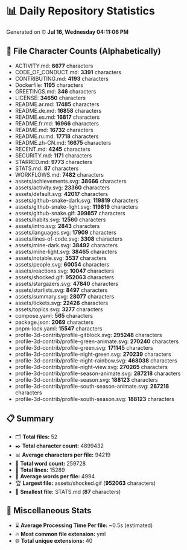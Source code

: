 # 📊 Daily Repository Statistics
Generated on ⏰ **Jul 16, Wednesday 04:11:06 PM**

## 📂 File Character Counts (Alphabetically)
- ACTIVITY.md: **6677** characters
- CODE_OF_CONDUCT.md: **3391** characters
- CONTRIBUTING.md: **4193** characters
- Dockerfile: **1195** characters
- GREETINGS.md: **346** characters
- LICENSE: **34650** characters
- README.ar.md: **17485** characters
- README.de.md: **16858** characters
- README.es.md: **16817** characters
- README.fr.md: **16966** characters
- README.md: **16732** characters
- README.ru.md: **17718** characters
- README.zh-CN.md: **16675** characters
- RECENT.md: **4245** characters
- SECURITY.md: **1171** characters
- STARRED.md: **9773** characters
- STATS.md: **87** characters
- WORKFLOWS.md: **7482** characters
- assets/achievements.svg: **38666** characters
- assets/activity.svg: **23360** characters
- assets/default.svg: **42017** characters
- assets/github-snake-dark.svg: **119819** characters
- assets/github-snake-light.svg: **119819** characters
- assets/github-snake.gif: **399857** characters
- assets/habits.svg: **12560** characters
- assets/intro.svg: **2843** characters
- assets/languages.svg: **17909** characters
- assets/lines-of-code.svg: **3308** characters
- assets/mine-dark.svg: **38492** characters
- assets/mine-light.svg: **38465** characters
- assets/notable.svg: **3537** characters
- assets/people.svg: **60054** characters
- assets/reactions.svg: **10047** characters
- assets/shocked.gif: **952063** characters
- assets/stargazers.svg: **47840** characters
- assets/starlists.svg: **8497** characters
- assets/summary.svg: **28077** characters
- assets/tickets.svg: **22426** characters
- assets/topics.svg: **3277** characters
- compose.yaml: **565** characters
- package.json: **2069** characters
- pnpm-lock.yaml: **15547** characters
- profile-3d-contrib/profile-gitblock.svg: **295248** characters
- profile-3d-contrib/profile-green-animate.svg: **270240** characters
- profile-3d-contrib/profile-green.svg: **171145** characters
- profile-3d-contrib/profile-night-green.svg: **270239** characters
- profile-3d-contrib/profile-night-rainbow.svg: **468038** characters
- profile-3d-contrib/profile-night-view.svg: **270265** characters
- profile-3d-contrib/profile-season-animate.svg: **287218** characters
- profile-3d-contrib/profile-season.svg: **188123** characters
- profile-3d-contrib/profile-south-season-animate.svg: **287218** characters
- profile-3d-contrib/profile-south-season.svg: **188123** characters

## 📋 Summary
- 🗂️ **Total files:** 52
- ✒️ **Total character count:** 4899432
- 📊 **Average characters per file:** 94219
- 📝 **Total word count:** 259728
- 🧾 **Total lines:** 15289
- 📐 **Average words per file:** 4994
- 🏆 **Largest file:** assets/shocked.gif (**952063** characters)
- 🥉 **Smallest file:** STATS.md (**87** characters)

## 🌟 Miscellaneous Stats
- ⌛ **Average Processing Time Per file:** ~0.5s (estimated)
- 🔥 **Most common file extension:** yml
- 🌐 **Total unique extensions:** 40
